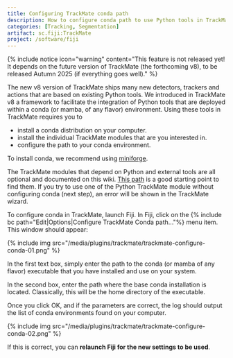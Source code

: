 ```yaml
---
title: Configuring TrackMate conda path
description: How to configure conda path to use Python tools in TrackMate.
categories: [Tracking, Segmentation]
artifact: sc.fiji:TrackMate
project: /software/fiji
---
```


{% include notice icon="warning"
  content="This feature is not released yet! 
  It depends on the future version of TrackMate (the forthcoming v8), to be released Autumn 2025 (if everything goes well)." %}
  
The new v8 version of TrackMate ships many new detectors, trackers and actions that are based on existing Python tools. 
We introduced in TrackMate v8 a framework to facilitate the integration of Python tools that are deployed within a conda (or mamba, of any flavor) environment. 
Using these tools in TrackMate requires you to
- install a conda distribution on your computer.
- install the individual TrackMate modules that are you interested in.
- configure the path to your conda environment.

To install conda, we recommend using [miniforge](https://github.com/conda-forge/miniforge).

The TrackMate modules that depend on Python and external tools are all optional and documented on this wiki.
[This path](/plugins/trackmate/index#trackmate-components) is a good starting point to find them.
If you try to use one of the Python TrackMate module without configuring conda (next step), an error will be shown in the TrackMate wizard.

To configure conda in TrackMate, launch Fiji.
In Fiji, click on the {% include bc path="Edit|Options|Configure TrackMate Conda path..."%} menu item.
This window should appear:

{% include img src="/media/plugins/trackmate/trackmate-configure-conda-01.png"  %}

In the first text box, simply enter the path to the conda (or mamba of any flavor) executable that you have installed and use on your system. 

In the second box, enter the path where the base conda installation is located.
Classically, this will be the home directory of the executable. 

Once you click OK, and if the parameters are correct, the log should output the list of conda environments found on your computer. 

{% include img src="/media/plugins/trackmate/trackmate-configure-conda-02.png"  %}

If this is correct, you can **relaunch Fiji for the new settings to be used**.



